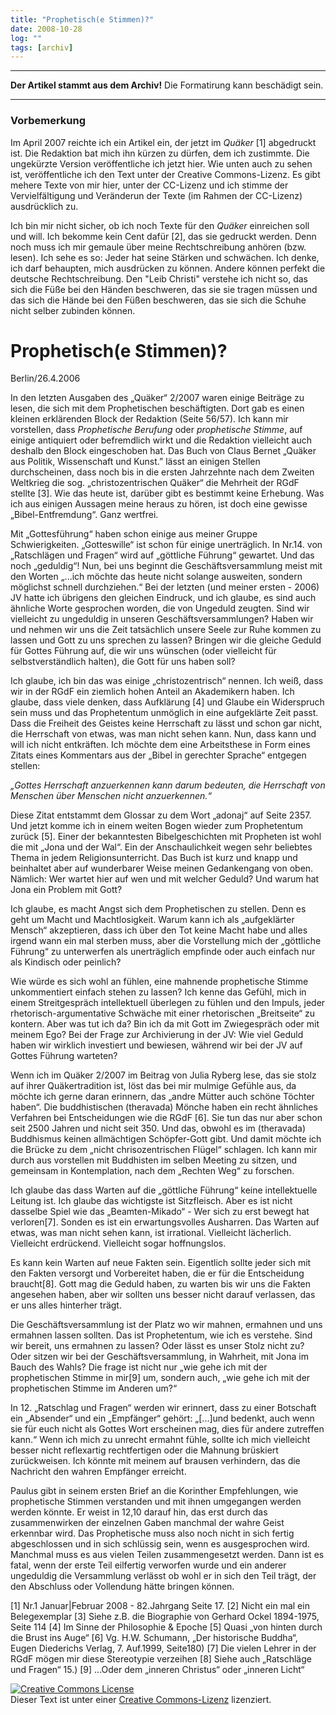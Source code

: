 ```yaml
---
title: "Prophetisch(e Stimmen)?"
date: 2008-10-28
log: ""
tags: [archiv]
---
```

<hr><b>Der Artikel stammt aus dem Archiv!</b> Die Formatirung kann beschädigt sein.<hr>
<h3>Vorbemerkung</h3>
Im April 2007 reichte ich ein Artikel ein, der jetzt im <i>Quäker</i> [1] abgedruckt ist. Die Redaktion bat mich ihn kürzen zu dürfen, dem ich zustimmte. Die ungekürzte Version veröffentliche ich jetzt hier.
<!--break-->
Wie unten auch zu sehen ist, veröffentliche ich den Text unter der Creative Commons-Lizenz. Es gibt mehere Texte von mir hier, unter der CC-Lizenz und ich stimme der Vervielfältigung und Veränderun der Texte (im Rahmen der CC-Lizenz) ausdrücklich zu. 

Ich bin mir nicht sicher, ob ich noch Texte für den <i>Quäker</i> einreichen soll und will. Ich bekomme kein Cent dafür [2], das sie gedruckt werden. Denn noch muss ich mir gemaule über meine Rechtschreibung anhören (bzw. lesen). Ich sehe es so: Jeder hat seine Stärken und schwächen. Ich denke, ich darf behaupten, mich ausdrücken zu können. Andere können perfekt die deutsche Rechtschreibung. Den "Leib Christi" verstehe ich nicht so, das sich die Füße bei den Händen beschweren, das sie sie tragen müssen und das sich die Hände bei den Füßen beschweren, das sie sich die Schuhe nicht selber zubinden können.


<h1>Prophetisch(e Stimmen)?</h1>


Berlin/26.4.2006

In den letzten Ausgaben des „Quäker“ 2/2007 waren einige Beiträge zu lesen, die sich mit dem Prophetischen beschäftigten. Dort gab es einen kleinen erklärenden Block der Redaktion (Seite 56/57). Ich kann mir vorstellen, dass <i>Prophetische Berufung</i> oder <i>prophetische Stimme</i>, auf einige antiquiert oder befremdlich wirkt und die Redaktion vielleicht auch deshalb den Block eingeschoben hat. Das Buch von  Claus Bernet „Quäker aus Politik, Wissenschaft und Kunst.” lässt an einigen Stellen durchscheinen, dass noch bis in die ersten Jahrzehnte nach dem Zweiten Weltkrieg die sog. „christozentrischen Quäker“ die Mehrheit der RGdF stellte [3]. Wie das heute ist, darüber gibt es bestimmt keine Erhebung. Was ich aus einigen Aussagen meine heraus zu hören, ist doch eine gewisse „Bibel-Entfremdung“. Ganz wertfrei. 

Mit „Gottesführung“ haben schon einige aus meiner Gruppe Schwierigkeiten. „Gotteswille“ ist schon für einige unerträglich. In Nr.14. von „Ratschlägen und Fragen“ wird auf „göttliche Führung“ gewartet. Und das noch „geduldig“! Nun, bei uns beginnt die Geschäftsversammlung meist mit den Worten „...ich möchte das heute nicht solange ausweiten, sondern möglichst schnell durchziehen.“ Bei der letzten (und meiner ersten - 2006) JV hatte ich übrigens den gleichen Eindruck, und ich glaube, es sind auch ähnliche Worte gesprochen worden, die von Ungeduld zeugten. Sind wir vielleicht zu ungeduldig in unseren Geschäftsversammlungen? Haben wir und nehmen wir uns die Zeit tatsächlich unsere Seele zur Ruhe kommen zu lassen und Gott zu uns sprechen zu lassen? Bringen wir die gleiche Geduld für Gottes Führung auf, die wir uns wünschen (oder vielleicht für selbstverständlich halten), die Gott für uns haben soll?

Ich glaube, ich bin das was einige „christozentrisch“ nennen. Ich weiß, dass wir in der RGdF ein ziemlich hohen Anteil an Akademikern haben. Ich glaube, dass viele denken, dass Aufklärung [4] und Glaube ein Widerspruch sein muss und das Prophetentum unmöglich in eine aufgeklärte Zeit passt. Dass die Freiheit des Geistes keine Herrschaft zu lässt und schon gar nicht, die Herrschaft von etwas, was man nicht sehen kann. Nun, dass kann und will ich nicht entkräften. Ich möchte dem eine Arbeitsthese in Form eines Zitats eines Kommentars aus der „Bibel in gerechter Sprache“ entgegen stellen: 

<i>„Gottes Herrschaft anzuerkennen kann darum bedeuten, die Herrschaft von Menschen über Menschen nicht anzuerkennen.“</i>

Diese Zitat entstammt dem Glossar  zu dem Wort „adonaj“ auf Seite 2357. Und jetzt komme ich in einem weiten Bogen wieder zum Prophetentum zurück [5]. Einer der bekanntesten Bibelgeschichten mit Propheten ist wohl die mit „Jona und der Wal“. Ein der Anschaulichkeit wegen sehr beliebtes Thema in jedem Religionsunterricht. Das Buch ist kurz und knapp und beinhaltet aber auf wunderbarer Weise meinen Gedankengang von oben. Nämlich: Wer wartet hier auf wen und mit welcher Geduld? Und warum hat Jona ein Problem mit Gott?

Ich glaube, es macht Angst sich dem Prophetischen zu stellen. Denn es geht um Macht und Machtlosigkeit. Warum kann ich als „aufgeklärter Mensch“ akzeptieren, dass ich über den Tot keine Macht habe und alles irgend wann ein mal sterben muss, aber die Vorstellung mich der „göttliche Führung“ zu unterwerfen als unerträglich empfinde oder auch einfach nur als Kindisch oder peinlich? 

Wie würde es sich wohl an fühlen,  eine mahnende prophetische Stimme unkommentiert einfach stehen zu lassen? Ich kenne das Gefühl, mich in einem Streitgespräch intellektuell überlegen zu fühlen und den Impuls, jeder rhetorisch-argumentative Schwäche  mit einer rhetorischen „Breitseite“ zu kontern. Aber was tut ich da? Bin ich da mit Gott im Zwiegespräch oder mit meinem Ego? Bei der Frage zur Archivierung in der JV: Wie viel Geduld haben wir wirklich investiert und bewiesen, während wir bei der JV auf Gottes Führung warteten?  

Wenn ich im Quäker 2/2007 im Beitrag von Julia Ryberg lese, das sie stolz auf ihrer Quäkertradition ist, löst das bei mir mulmige Gefühle aus, da möchte ich gerne daran erinnern, das „andre Mütter auch schöne Töchter haben“. Die buddhistischen (theravada) Mönche haben ein recht ähnliches Verfahren bei Entscheidungen wie die RGdF [6]. Sie tun das nur aber schon seit 2500 Jahren und nicht seit 350. Und das, obwohl es im (theravada) Buddhismus keinen allmächtigen Schöpfer-Gott gibt. Und damit möchte ich die Brücke zu dem „nicht chrisozentrischen Flügel“ schlagen. Ich kann mir durch aus vorstellen mit Buddhisten im selben Meeting zu sitzen, und gemeinsam in Kontemplation, nach dem „Rechten Weg“ zu forschen.  

Ich glaube das dass Warten auf die „göttliche Führung“ keine intellektuelle Leitung ist. Ich glaube das wichtigste ist Sitzfleisch. Aber es ist nicht dasselbe Spiel wie das „Beamten-Mikado“ - Wer sich zu erst bewegt hat verloren[7].  Sonden es ist ein erwartungsvolles Ausharren. Das Warten auf etwas, was man nicht sehen kann, ist irrational. Vielleicht lächerlich. Vielleicht erdrückend. Vielleicht sogar hoffnungslos.

Es kann kein Warten auf neue Fakten sein. Eigentlich sollte jeder sich mit den Fakten versorgt und Vorbereitet haben, die er für die Entscheidung braucht[8]. Gott mag die Geduld haben, zu warten bis wir uns die Fakten angesehen haben, aber wir sollten uns besser nicht darauf verlassen, das er uns alles hinterher trägt. 

Die Geschäftsversammlung ist der Platz wo wir mahnen, ermahnen und uns ermahnen lassen sollten. Das ist Prophetentum, wie ich es verstehe. Sind wir bereit, uns ermahnen zu lassen? Oder lässt es unser Stolz nicht zu? Oder sitzen wir bei der Geschäftsversammlung, in Wahrheit, mit Jona im Bauch des Wahls? 
Die frage ist nicht nur „wie gehe ich mit der prophetischen Stimme in mir[9] um, sondern auch, „wie gehe ich mit der prophetischen Stimme im Anderen um?“

In 12. „Ratschlag und Fragen“ werden wir erinnert, dass zu einer Botschaft ein „Absender“ und ein „Empfänger“ gehört: „[...]und bedenkt, auch wenn sie für euch nicht als Gottes Wort erscheinen mag, dies für andere zutreffen kann.“ Wenn ich mich zu unrecht ermahnt fühle, sollte ich mich vielleicht besser nicht reflexartig rechtfertigen oder die Mahnung brüskiert zurückweisen. Ich könnte mit meinem auf brausen verhindern, das die Nachricht den wahren Empfänger erreicht.

Paulus gibt in seinem ersten Brief an die Korinther Empfehlungen, wie prophetische Stimmen verstanden und mit ihnen umgegangen werden werden könnte. Er weist in 12,10 darauf hin, das erst durch das zusammenwirken der einzelnen Gaben manchmal der wahre Geist erkennbar wird. Das Prophetische muss also noch nicht in sich fertig abgeschlossen und in sich schlüssig sein, wenn es ausgesprochen wird. Manchmal muss es aus vielen Teilen zusammengesetzt werden. Dann ist es fatal, wenn der erste Teil eilfertig verworfen wurde und ein anderer ungeduldig die Versammlung verlässt ob wohl er in sich den Teil trägt, der den Abschluss oder Vollendung hätte bringen können.  
  

[1] Nr.1 Januar|Februar 2008 - 82.Jahrgang Seite 17.
[2] Nicht ein mal ein Belegexemplar
[3] Siehe z.B. die Biographie von Gerhard Ockel 1894-1975, Seite 114
[4] Im Sinne der Philosophie & Epoche
[5] Quasi „von hinten durch die Brust ins Auge“
[6] Vg. H.W. Schumann, „Der historische Buddha“, Eugen Diederichs Verlag, 7. Auf.1999, Seite180)
[7] Die vielen Lehrer in der RGdF mögen mir diese Stereotypie verzeihen
[8] Siehe auch „Ratschläge und Fragen“ 15.)
[9] ...Oder dem „inneren Christus“ oder „inneren Licht“


<a rel="license" href="http://creativecommons.org/licenses/by-sa/3.0/">
<img alt="Creative Commons License" style="border-width:0" src="http://i.creativecommons.org/l/by-sa/3.0/88x31.png" />
</a>
<br />Dieser Text ist unter einer 
<a rel="license" href="http://creativecommons.org/licenses/by-sa/3.0/">Creative Commons-Lizenz</a> lizenziert.

